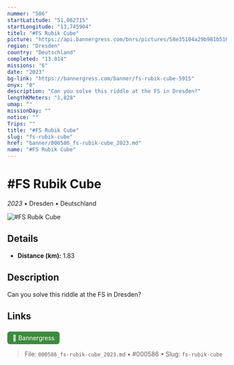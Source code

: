 ```yaml
---
nummer: "586"
startLatitude: "51,062715"
startLongitude: "13,745904"
titel: "#FS Rubik Cube"
picture: "https://api.bannergress.com/bnrs/pictures/58e35104a29b981b51012f9c4d015604"
region: "Dresden"
country: "Deutschland"
completed: "13.014"
missions: "6"
date: "2023"
bg-link: "https://bannergress.com/banner/fs-rubik-cube-5915"
onyx: "0"
description: "Can you solve this riddle at the FS in Dresden?"
lengthKMeters: "1,828"
umap: ""
missionDay: ""
notice: ""
Trips: ""
title: "#FS Rubik Cube"
slug: "fs-rubik-cube"
href: "banner/000586_fs-rubik-cube_2023.md"
name: "#FS Rubik Cube"
---
```

# #FS Rubik Cube

*2023* • Dresden • Deutschland

![#FS Rubik Cube](https://api.bannergress.com/bnrs/pictures/58e35104a29b981b51012f9c4d015604)



## Details
- **Distance (km):** 1.83






## Description
Can you solve this riddle at the FS in Dresden?



## Links
<a href="https://bannergress.com/banner/fs-rubik-cube-5915" style="display:inline-block;margin:6px 8px 0 0;padding:6px 12px;background:#3c8b3c;color:#fff;text-decoration:none;border-radius:6px;">🔗 Bannergress</a>




> File: `000586_fs-rubik-cube_2023.md` • #000586 • Slug: `fs-rubik-cube`
